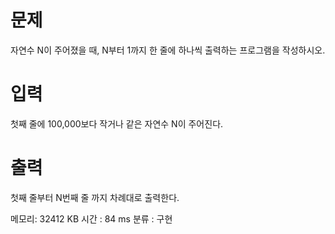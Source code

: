# 문제
자연수 N이 주어졌을 때, N부터 1까지 한 줄에 하나씩 출력하는 프로그램을 작성하시오.

# 입력
첫째 줄에 100,000보다 작거나 같은 자연수 N이 주어진다.

# 출력 
첫째 줄부터 N번째 줄 까지 차례대로 출력한다.

메모리: 32412 KB 
시간 : 84 ms
분류 : 구현